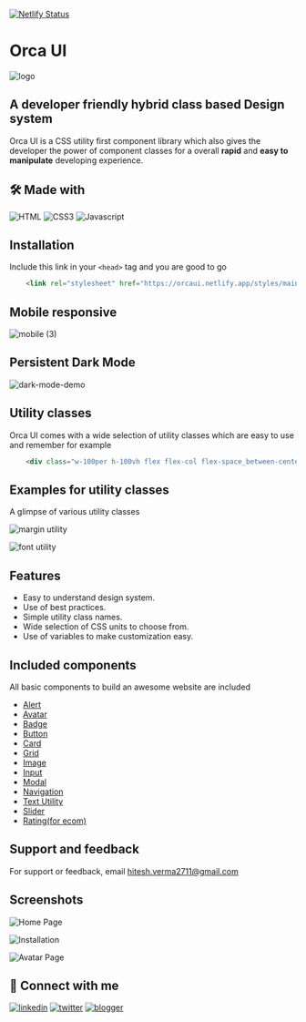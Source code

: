 [![Netlify Status](https://api.netlify.com/api/v1/badges/a248fc6b-6544-449f-b0d5-715d0fe6c295/deploy-status)](https://app.netlify.com/sites/orcaui/deploys)
# Orca UI

![logo](https://user-images.githubusercontent.com/87027579/154685626-1d9b4d5b-4609-48ca-8fc5-7d3508dd13d2.png)
## A developer friendly hybrid class based Design system

Orca UI is a CSS utility first component library which also gives the developer the power of component classes for a overall **rapid** and **easy to manipulate** developing experience.

## 🛠 Made with

![HTML](https://img.shields.io/badge/HTML5-E34F26?style=for-the-badge&logo=html5&logoColor=white)
![CSS3](https://img.shields.io/badge/CSS3-1572B6?style=for-the-badge&logo=css3&logoColor=white)
![Javascript](https://img.shields.io/badge/JavaScript-323330?style=for-the-badge&logo=javascript&logoColor=F7DF1E)
    

## Installation

Include this link in your ```<head>``` tag and you are good to go

```HTML
    <link rel="stylesheet" href="https://orcaui.netlify.app/styles/main.css"/>

```

## Mobile responsive

![mobile (3)](https://user-images.githubusercontent.com/87027579/155016322-2ca883fd-71ea-42bd-8106-f254bfb62474.gif)


## Persistent Dark Mode

![dark-mode-demo](https://user-images.githubusercontent.com/87027579/154998535-af9fdfd5-5ba8-4352-b128-69f04716ebdb.png)



## Utility classes

Orca UI comes with a wide selection of utility classes which are easy to use and remember for example

```HTML 
    <div class="w-100per h-100vh flex flex-col flex-space_between-center bg-white"></div>
```
## Examples for utility classes

A glimpse of various utility classes

![margin utility](https://user-images.githubusercontent.com/87027579/154856672-255a3680-467b-406c-ac29-7d0a0c22debb.png)

![font utility](https://user-images.githubusercontent.com/87027579/154856674-56869e84-6a7c-4b9a-a95f-f4fec5680e60.png)


## Features

- Easy to understand design system.
- Use of best practices.
- Simple utility class names.
- Wide selection of CSS units to choose from.
- Use of variables to make customization easy.

## Included components

All basic components to build an awesome website are included

- [Alert](https://orcaui.netlify.app/pages/alert)
- [Avatar](https://orcaui.netlify.app/pages/avatar)
- [Badge](https://orcaui.netlify.app/pages/badge)
- [Button](https://orcaui.netlify.app/pages/button)
- [Card](https://orcaui.netlify.app/pages/card)
- [Grid](https://orcaui.netlify.app/pages/grid)
- [Image](https://orcaui.netlify.app/pages/image)
- [Input](https://orcaui.netlify.app/pages/input)
- [Modal](https://orcaui.netlify.app/pages/modal)
- [Navigation](https://orcaui.netlify.app/pages/navigation)
- [Text Utility](https://orcaui.netlify.app/pages/text-utility)
- [Slider](https://orcaui.netlify.app/pages/slider)
- [Rating(for ecom)](https://orcaui.netlify.app/pages/rating)

## Support and feedback

For support or feedback, email hitesh.verma2711@gmail.com

## Screenshots
![Home Page](https://user-images.githubusercontent.com/87027579/154686460-f6433fe2-086c-4ca9-ab19-ca902769723f.png)

![Installation](https://user-images.githubusercontent.com/87027579/154855699-997b4c73-838e-4cf0-bf3e-81239e1a90fb.png)

![Avatar Page](https://user-images.githubusercontent.com/87027579/154689789-3c0f61de-25ad-4025-ae31-10671cb1e8b4.png)


## 🔗 Connect with me
[![linkedin](https://img.shields.io/badge/linkedin-0A66C2?style=for-the-badge&logo=linkedin&logoColor=white)](https://www.linkedin.com/in/hitesh-verma-8727921b2//)
[![twitter](https://img.shields.io/badge/twitter-1DA1F2?style=for-the-badge&logo=twitter&logoColor=white)](https://twitter.com/hitesh27v)
[![blogger](https://img.shields.io/badge/Blogger-FF5722?style=for-the-badge&logo=blogger&logoColor=white)](https://thetrailblazer2711.blogspot.com/)

